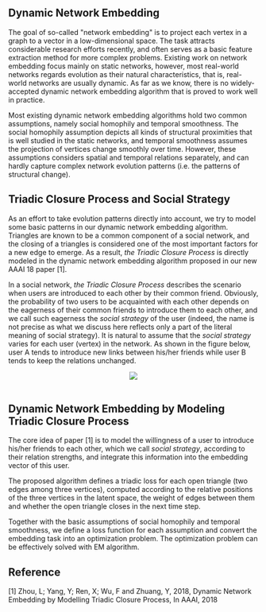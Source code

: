 ## Dynamic Network Embedding

The goal of so-called "network embedding" is to project each vertex in a graph to a vector in a low-dimensional space. The task attracts considerable research efforts recently, and often serves as a basic feature extraction method for more complex problems. Existing work on network embedding focus mainly on static networks, however, most real-world networks regards evolution as their natural characteristics, that is, real-world networks are usually dynamic. As far as we know, there is no widely-accepted dynamic network embedding algorithm that is proved to work well in practice.

Most existing dynamic network embedding algorithms hold two common assumptions, namely social homophily and temporal smoothness. The social homophily assumption depicts all kinds of structural proximities that is well studied in the static networks, and temporal smoothness assumes the projection of vertices change smoothly over time. However, these assumptions considers spatial and temporal relations separately, and can hardly capture complex network evolution patterns (i.e. the patterns of structural change).

## Triadic Closure Process and Social Strategy

As an effort to take evolution patterns directly into account, we try to model some basic patterns in our dynamic network embedding algorithm. Triangles are known to be a common component of a social network, and the closing of a triangles is considered one of the most important factors for a new edge to emerge. As a result, *the Triadic Closure Process* is directly modeled in the dynamic network embedding algorithm proposed in our new AAAI 18 paper [1].

In a social network, *the Triadic Closure Process* describes the scenario when users are introduced to each other by their common friend. Obviously, the probability of two users to be acquainted with each other depends on the eagerness of their common friends to introduce them to each other, and we call such eagerness the *social strategy* of the user (indeed, the name is not precise as what we discuss here reflects only a part of the literal meaning of social strategy). It is natural to assume that the *social strategy* varies for each user (vertex) in the network. As shown in the figure below, user A tends to introduce new links between his/her friends while user B tends to keep the relations unchanged. 

<div align="center">
    <img src="https://raw.githubusercontent.com/luckiezhou/DynamicTriad/master/docs/image.png"><br><br>
</div>

## Dynamic Network Embedding by Modeling Triadic Closure Process

The core idea of paper [1] is to model the willingness of a user to introduce his/her friends to each other, which we call *social strategy*, according to their relation strengths, and integrate this information into the embedding vector of this user. 

The proposed algorithm defines a triadic loss for each open triangle (two edges among three vertices),  computed according to the relative positions of the three vertices in the latent space, the weight of edges between them and whether the open triangle closes in the next time step.

Together with the basic assumptions of social homophily and temporal smoothness, we define a loss function for each assumption and convert the embedding task into an optimization problem. The optimization problem can be effectively solved with EM algorithm.

## Reference

[1] Zhou, L; Yang, Y; Ren, X; Wu, F and Zhuang, Y, 2018, Dynamic Network Embedding by Modelling Triadic Closure Process, In AAAI, 2018 
